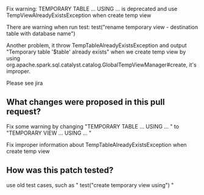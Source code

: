 Fix warning: TEMPORARY TABLE ... USING ... is deprecated and use TempViewAlreadyExistsException when create temp view

There are warning when run test: test("rename temporary view - destination table with database name")

Another problem, it throw TempTableAlreadyExistsException and output "Temporary table '$table' already exists" when we create temp view by using org.apache.spark.sql.catalyst.catalog.GlobalTempViewManager#create, it's improper.

Please see jira

## What changes were proposed in this pull request?

Fix some warning by changing "TEMPORARY TABLE ... USING ... " to "TEMPORARY VIEW ... USING 
... "

Fix improper information about TempTableAlreadyExistsException when create temp view

## How was this patch tested?

use old test cases, such as " test("create temporary view using") "


